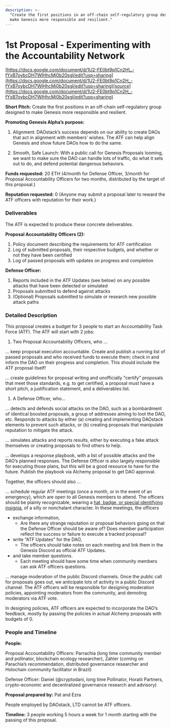 ```yaml
---
description: >-
  "Create the first positions in an off-chain self-regulatory group designed to
  make Genesis more responsible and resilient."
---
```


# 1st Proposal - Experimenting with the Accountability Network

[https://docs.google.com/document/d/1U2-FE0bt9p1Cn2H\_-fYxB7oybcDH7WlHhcMj0b20sgI/edit?usp=sharing](https://docs.google.com/document/d/1U2-FE0bt9p1Cn2H_-fYxB7oybcDH7WlHhcMj0b20sgI/edit?usp=sharing)[​source](https://docs.google.com/document/d/1U2-FE0bt9p1Cn2H_-fYxB7oybcDH7WlHhcMj0b20sgI/edit?usp=sharing)

**Short Pitch:** Create the first positions in an off-chain self-regulatory group designed to make Genesis more responsible and resilient.

**Promoting Genesis Alpha’s purpose:**

1. Alignment: DAOstack’s success depends on our ability to create DAOs that act in alignment with members’ wishes. The ATF can help align Genesis and show future DAOs how to do the same.

2. Smooth, Safe Launch: With a public call for Genesis Proposals looming, we want to make sure the DAO can handle lots of traffic, do what it sets out to do, and defend potential dangerous behaviors.  


**Funds requested:** 20 ETH \(4/month for Defense Officer, 3/month for Proposal Accountability Officers for two months, distributed by the target of this proposal.\)  


**Reputation requested:** 0 \(Anyone may submit a proposal later to reward the ATF officers with reputation for their work.\)

### Deliverables

The ATF is expected to produce these concrete deliverables.  


**Proposal Accountability Officers \(2\):**

1. Policy document describing the requirements for ATF certification
2. Log of submitted proposals, their respective budgets, and whether or not they have been certified
3. Log of passed proposals with updates on progress and completion

**Defense Officer:**

1. Reports included in the ATF Updates \(see below\) on any possible attacks that have been detected or simulated
2. Proposals submitted to defend against attacks
3. \(Optional\) Proposals submitted to simulate or research new possible attack paths

### Detailed Description

This proposal creates a budget for 3 people to start an Accountability Task Force \(ATF\). The ATF will start with 2 jobs:

1. Two Proposal Accountability Officers, who …

… keep proposal execution accountable. Create and publish a running list of passed proposals and who received funds to execute them; check in and inform the DAO on their progress and completion. This should include the ATF proposal itself!

… create guidelines for proposal writing and unofficially "certify" proposals that meet those standards, e.g. to get certified, a proposal must have a short pitch, a justification statement, and a deliverables list.

1. A Defense Officer, who…

… detects and defends social attacks on the DAO, such as a bombardment of identical boosted proposals, a group of addresses aiming to loot the DAO, etc. Responds to attacks by either \(a\) creating and implementing DAOstack elements to prevent such attacks, or \(b\) creating proposals that manipulate reputation to mitigate the attack.

… simulates attacks and reports results, either by executing a fake attack themselves or creating proposals to find others to help.

… develops a response playbook, with a list of possible attacks and the DAO’s planned responses. The Defense Officer is also largely responsible for executing those plans, but this will be a good resource to have for the future. Publish the playbook via Alchemy proposal to get DAO approval.

Together, the officers should also ...

… schedule regular ATF meetings \(once a month, or in the event of an emergency\), which are open to all Genesis members to attend. The officers should be plainly recognizable, wearing a [hat, badge, or special identifying insignia](http://www.1860-1960.com/xh0295p0.jpg), of a silly or nonchalant character. In these meetings, the officers

* exchange information,
  * Are there any strange reputation or proposal behaviors going on that the Defense Officer should be aware of? Does member participation reflect the success or failure to execute a tracked proposal?
* write “ATF Updates” for the DAO,
  * The officers should take notes on each meeting and link them in the Genesis Discord as official ATF Updates.
* and take member questions.
  * Each meeting should have some time when community members can ask ATF officers questions.

… manage moderation of the public Discord channels. Once the public call for proposals goes out, we anticipate lots of activity in a public Discord channel. The ATF officers will be responsible for designing moderation policies, appointing moderators from the community, and demoting moderators via ATF vote.

In designing policies, ATF officers are expected to incorporate the DAO’s feedback, mostly by passing the policies in actual Alchemy proposals with budgets of 0.

### People and Timeline

**People:**

Proposal Accountability Officers: Parrachia \(long time community member and pollinator, blockchain ecology researcher\), Zahler \(coming on Parachia’s recommendation, distributed governance researcher and Holochain community facilitator in Brazil\)

Defense Officer: Daniel \(@cryptodani, long time Pollinator, Horatii Partners, crypto-economic and decentralized governance research and advisory\)  


**Proposal prepared by:** Pat and Ezra  


People employed by DAOstack, LTD cannot be ATF officers.

**Timeline:** 3 people working 5 hours a week for 1 month starting with the passing of this proposal.  


